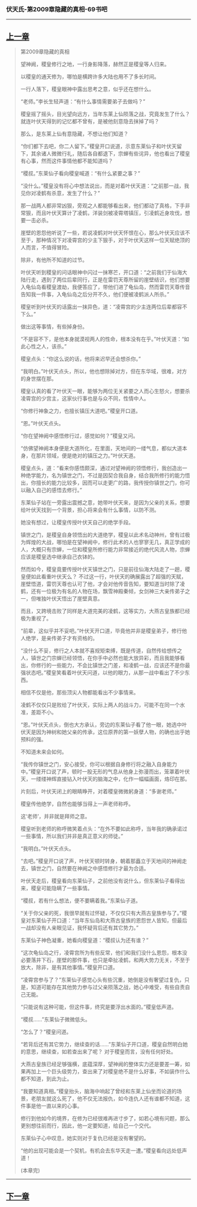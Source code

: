 ### 伏天氏-第2009章隐藏的真相-69书吧

--------
[上一章](./1f25e01d7b7708e48ec27b4e45d4c6b4.md)
--------


>
>
>
>第2009章隐藏的真相
>
>望神阙，稷皇修行之地，一行身影降落，赫然正是稷皇等人归来。
>
>以稷皇的通天修为，哪怕是横跨许多大陆也用不了多长时间。
>
>一行人落下，稷皇眼神中露出思考之意，似乎还在想什么。
>
>“老师。”李长生轻声道：“有什么事情需要弟子去做吗？”
>
>稷皇摇了摇头，目光望向远方，当年东莱上仙陨落之战，究竟发生了什么？
>就连叶伏天得到的记忆都不曾有，是被他刻意隐去抹掉了吗？
>
>那么，是东莱上仙有意隐藏，不想让他们知道？
>
>“你们都下去吧，你二人留下。”稷皇开口说道，示意东莱仙子和叶伏天留下，其余诸人微微行礼，随后各自都退下，宗蝉有些诧异，他也看出了稷皇有心事，然而这件事情他都不能知道吗？
>
>“稷叔。”东莱仙子看向稷皇喊道：“有什么紧要之事？”
>
>“没什么。”稷皇没有将心中想法说出，而是对着叶伏天道：“之前那一战，我见你对凌鹤有杀意，发生了什么？”
>
>那一战两人都非常凶狠，旁观之人都能够看出来，他们都动了真格，下手非常狠，而且叶伏天算计了凌鹤，洋装剑被凌霄塔镇压，引凌鹤近身攻伐，想要一击必杀。
>
>崖壁的恩怨他听说了一些，若说凌鹤对叶伏天怀恨在心，那么叶伏天应该不至于，那种情况下对凌霄宫的少主下狠手，对于叶伏天这样一位天赋绝顶的人而言，不值得冒险。
>
>除非，有他所不知道的过节。
>
>叶伏天听到稷皇的问话眼神中闪过一抹寒芒，开口道：“之前我们于仙海大陆行走，遇到了两位后辈同行，正是在雷罚天尊所留的崖壁结识，他们想要入龟仙岛看稷皇渡劫，我便答应了，带他们进了龟仙岛，然而雷罚天尊传音告知我一件事，入龟仙岛之后分开不久，他们便被凌鹤派人所杀。”
>
>稷皇听到叶伏天的话露出一抹异色，道：“凌霄宫的少主连两位后辈都容不下么。”
>
>做出这等事情，有些掉身份。
>
>“不是容不下，是他本身就漠视两人的性命，根本没有在乎。”叶伏天道：“如此心性之人，该杀。”
>
>稷皇点头：“你这么说的话，他将来迟早还会想杀你。”
>
>“我明白。”叶伏天点头，所以，他也想除掉对方，但在东华域，很难，对方的身世摆在那。
>
>稷皇认真的看了叶伏天一眼，能够为两位无关紧要之人而心生怒火，想要杀凌霄宫的少宫主，这家伙行事也是与众不同，性情中人。
>
>“你修行神象之力，也擅长镇压大道吧。”稷皇开口道。
>
>“恩。”叶伏天点头。
>
>“你在望神阙中感悟修行过，感觉如何？”稷皇又问。
>
>“仿佛望神阙本身便是大道所化，在里面，天地间的一缕气息，都似大道本身，在那片领域，便是绝对的镇压之力。”叶伏天道。
>
>稷皇点头，道：“看来你感悟颇深，通过对望神阙的领悟修行，我创造出一种绝学能力，名为镇世之门，不过是因契合我自身，结合我所修行的能力悟出，你擅长的能力比较多，因而可以走更广的路，我传授你镇世之门，你可以融入自己的感悟去修行。”
>
>东莱仙子站在一旁露出震撼之意，她带叶伏天来，是因为父亲的关系，想要给叶伏天找到一个背景，担心将来会有什么事情，以防不测。
>
>她没有想过，让稷皇传授叶伏天自己的绝学手段。
>
>镇世之门，是稷皇自身领悟出的大道绝学，稷皇以此术名动神州，曾有过极为辉煌的大战，哪怕是在望神阙中，修行此术的人也寥寥无几，真正学成的人，大概只有宗蝉，一位和稷皇所修行能力非常接近的绝代风流人物，宗蝉应该是稷皇选中继承自己衣钵的。
>
>然而如今，稷皇竟要传授叶伏天镇世之门，只是前往仙海大陆走了一趟，稷皇便如此看重叶伏天么？
>不过这一行，叶伏天的确展露出了超强的天赋，崖壁悟道，雷罚天尊也认可了他，才会对他传音告知，要知道当时除了凌鹤，还有一位极为有名的人物在场，飘雪神殿秦倾，女剑神三大亲传弟子之一，但唯独叶伏天悟出了崖壁真意。
>
>而且，又跨境击败了同样是大道完美的凌鹤，这等实力，大燕古皇族都已经极为重视了。
>
>“前辈，这似乎并不妥吧。”叶伏天开口道，毕竟他并非是稷皇弟子，修行他人绝学，是亲传弟子才有资格的。
>
>“没什么不妥，修行之人本就不喜规矩束缚，既是传道，自然传给想传之人，镇世之门宗蝉已经领悟，在你手中必然也能大放异彩，而且我能够看出，你修行的一些能力，不会比镇世之门差，和凌鹤一战，应该还不是你最强状态吧。”稷皇笑看着叶伏天问道，以他的眼力，从那一战中看出了不少东西。
>
>相信不仅是他，那些顶尖人物都能看出不少事情来。
>
>凌鹤不仅仅只是败给了叶伏天，实际上两人的战斗力，可能不在同一个水准，差距不小。
>
>“恩。”叶伏天点头，倒也大方承认，旁边的东莱仙子看了他一眼，她选中叶伏天是因为神树和她父亲的传承，这位原界的第一妖孽人物，的确也出乎她预料的强。
>
>不知道未来会如何。
>
>“我传你镇世之门，安心接受，你可以根据自身修行将之融入自身能力中。”稷皇开口说了声，顿时一股无形的气息从他身上弥漫而出，笼罩着叶伏天，一缕缕神辉直接钻入叶伏天的脑海之中，化作一幅幅画面，烙印在那。
>
>片刻后，叶伏天闭上的眼睛睁开，对着稷皇微微躬身道：“多谢老师。”
>
>稷皇传他绝学，自然也能够当得上一声老师称呼。
>
>这‘老师’，并非就是拜师之意。
>
>稷皇听到老师的称呼微笑着点头：“在外不要如此称呼，当年我的确承诺过一些事情，所以我们并非是真正意义的师徒。”
>
>“我明白。”叶伏天点头。
>
>“去吧。”稷皇开口说了声，叶伏天顿时转身，朝着那矗立于天地间的神阙走去，镇世之门，自然要在神阙之中感悟修行才最为合适。
>
>叶伏天走后，稷皇看向东莱仙子，之前他没有说什么，但东莱仙子看得出来，稷皇可能隐瞒了一些事情。
>
>“稷叔，若有什么想法，便不要瞒着我。”东莱仙子道。
>
>“关于你父亲的死，我很早就有过怀疑，不仅仅只有大燕古皇族参与了。”稷皇对东莱仙子开口道：“当年东仙岛和大燕古皇族的恩怨世人皆知，但最后一战却没有人亲眼见证，我怀疑背后还有其它势力。”
>
>东莱仙子神色凝重，她看向稷皇道：“稷叔认为还有谁？”
>
>“这次龟仙岛之行，凌霄宫所为有些反常，他们和我们没什么恩怨，根本没必要落井下石，崖壁的那件事，也只是牵扯凌鹤，和两大势力无关，不至于放大，除非，是有其他事情。”稷皇开口道。
>
>“凌霄宫参与了？”东莱仙子感觉心头有些沉重，她倒是没有奢望过复仇，只是，知道可能存在其他势力参与过父亲陨落之战，她心中难受，有些自责自己无能。
>
>“只能说有这种可能，但这件事，终究是要浮出水面的。”稷皇低声道。
>
>“稷叔……”东莱仙子微微低头。
>
>“怎么了？”稷皇问道。
>
>“若背后还有其它势力，继续查的话……”东莱仙子开口道，稷皇自然明白她的意思，继续查，如若查出来了呢？
>对于稷皇而言，没有任何好处。
>
>大燕古皇族已经足够强横，底蕴深厚，望神阙的整体实力还是要差一筹，如果再加上一个巨头级势力，查出来了对稷皇绝不是什么好事，不如装作什么都不知道，到此为止。
>
>“我要知道真相。”稷皇抬头，脑海中响起了曾经和东莱上仙坐而论道的场景，老朋友就这么死了，他不仅无法报仇，如今连仇人还有谁都不知道，这件事是他一直以来的心事。
>
>修行到他如今的境界，在修为已经很难再进寸步了，如若心境有问题，那么更别想往前而行，因此，他一定要知道，给自己一个交代。
>
>东莱仙子心中叹息，她实则对于复仇已经是没有奢望的。
>
>“他的出现可能会是一个契机，有机会去东华天走一遭。”稷皇看向远处低声道！
>
>(本章完)
>
>

--------
[下一章](./b0260abec9bfb959f0684c0511199d29.md)
--------
